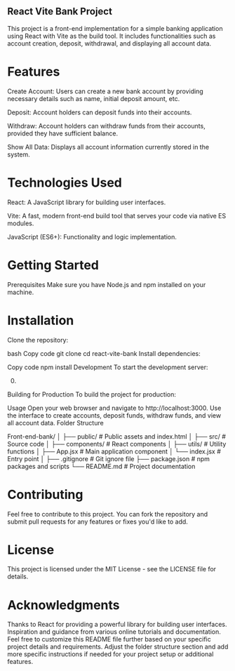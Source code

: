 
## React Vite Bank Project
This project is a front-end implementation for a simple banking application using React with Vite as the build tool. It includes functionalities such as account creation, deposit, withdrawal, and displaying all account data.

# Features
Create Account: Users can create a new bank account by providing necessary details such as name, initial deposit amount, etc.

Deposit: Account holders can deposit funds into their accounts.

Withdraw: Account holders can withdraw funds from their accounts, provided they have sufficient balance.

Show All Data: Displays all account information currently stored in the system.

# Technologies Used
React: A JavaScript library for building user interfaces.

Vite: A fast, modern front-end build tool that serves your code via native ES modules.

JavaScript (ES6+): Functionality and logic implementation.

# Getting Started
Prerequisites
Make sure you have Node.js and npm installed on your machine.

# Installation
Clone the repository:

bash
Copy code
git clone <repository-url>
cd react-vite-bank
Install dependencies:

Copy code
npm install
Development
To start the development server:

00.

Building for Production
To build the project for production:

Usage
Open your web browser and navigate to http://localhost:3000.
Use the interface to create accounts, deposit funds, withdraw funds, and view all account data.
Folder Structure

Front-end-bank/
│
├── public/         # Public assets and index.html
│
├── src/            # Source code
│   ├── components/ # React components
│   ├── utils/      # Utility functions
│   ├── App.jsx     # Main application component
│   └── index.jsx   # Entry point
│
├── .gitignore      # Git ignore file
├── package.json    # npm packages and scripts
└── README.md       # Project documentation
# Contributing
Feel free to contribute to this project. You can fork the repository and submit pull requests for any features or fixes you'd like to add.

# License
This project is licensed under the MIT License - see the LICENSE file for details.

# Acknowledgments
Thanks to React for providing a powerful library for building user interfaces.
Inspiration and guidance from various online tutorials and documentation.
Feel free to customize this README file further based on your specific project details and requirements. Adjust the folder structure section and add more specific instructions if needed for your project setup or additional features.

